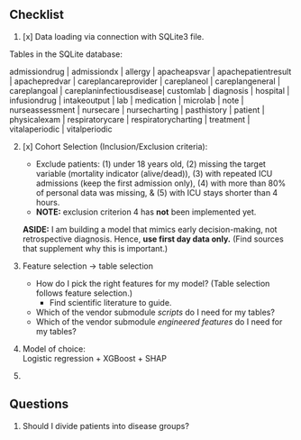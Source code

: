 ## Checklist

1.  [x] Data loading via connection with SQLite3 file.

Tables in the SQLite database:

admissiondrug \| admissiondx \| allergy \| apacheapsvar \| apachepatientresult \| apachepredvar \| careplancareprovider \| careplaneol \| careplangeneral \| careplangoal \| careplaninfectiousdisease\| customlab \| diagnosis \| hospital \| infusiondrug \| intakeoutput \| lab \| medication \| microlab \| note \| nurseassessment \| nursecare \| nursecharting \| pasthistory \| patient \| physicalexam \| respiratorycare \| respiratorycharting \| treatment \| vitalaperiodic \| vitalperiodic

2.  [x] Cohort Selection (Inclusion/Exclusion criteria):

    -   Exclude patients: (1) under 18 years old, (2) missing the target variable (mortality indicator (alive/dead)), (3) with repeated ICU admissions (keep the first admission only), (4) with more than 80% of personal data was missing, & (5) with ICU stays shorter than 4 hours.
    -   **NOTE:** exclusion criterion 4 has **not** been implemented yet.

    **ASIDE:** I am building a model that mimics early decision-making, not retrospective diagnosis. Hence, **use first day data only.** (Find sources that supplement why this is important.)

3.  Feature selection -\> table selection

    -   How do I pick the right features for my model? (Table selection follows feature selection.)
        -   Find scientific literature to guide.
    -   Which of the vendor submodule *scripts* do I need for my tables?
    -   Which of the vendor submodule *engineered features* do I need for my tables?

4.  Model of choice:\
    Logistic regression + XGBoost + SHAP

5.  

## Questions

1.  Should I divide patients into disease groups?

